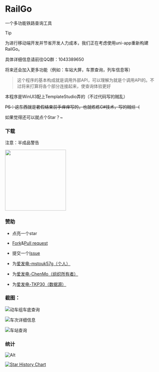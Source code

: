 # RailGo

一个多功能铁路查询工具

> [!Tip]
> 为进行移动端开发并节省开发人力成本，我们正在考虑使用uni-app重新构建RailGo。
> 
> 具体详细信息请前往QQ群：1043389650

将来还会加入更多功能（例如：车站大屏，车票查询，列车信息等）

> 这个程序的基本构成就是调用外部API，可以理解为就是个调用API的。不过将来打算将各个部分连接起来，使查询体验更好

本程序是WinUI3配上TemplateStudio弄的（不过代码写的贼乱）

~~PS：这东西就是暑假结束前手痒痒写的，也就练练C#技术，写的贼烂（~~

如果觉得还可以就点个Star？~

### 下载

注意：半成品警告

<a href="https://apps.microsoft.com/detail/9ntrz0dmckgz?mode=mini">
    <img src="https://get.microsoft.com/images/en-us%20dark.svg" width="200"/>
</a>

### 赞助

* 点亮一个star

* [Fork](https://github.com/AZ-Studio-2023/AZMusicDownloader/fork)&[Pull request](https://github.com/AZ-Studio-2023/RailGo/compare)

* 提交一个[Issue](https://github.com/AZ-Studio-2023/RailGo/issues/new/choose)

* 为[爱发电-mstouk57g（个人）](https://ifdian.net/a/mstouk57g)

* 为[爱发电-ChenMo（组织所有者）](https://ifdian.net/a/chen_mo)

* 为[爱发电-TKP30（数据源）](https://afdian.com/a/xhg78999)

### 截图：

![动车组车底查询](https://github.com/user-attachments/assets/66ee703e-988f-487c-9d41-15b5bad30a9e)

![车次详细信息](https://github.com/user-attachments/assets/6df2ef38-15c8-4aa3-b8e5-61e6cc1f6f15)

![车站查询](https://github.com/user-attachments/assets/50a4e211-42b4-4bb3-a09a-00355cd0c01a)


### 统计

![Alt](https://repobeats.axiom.co/api/embed/5992c62823195ac033707a804323a24f6c43f99a.svg "Repobeats analytics image")

[![Star History Chart](https://api.star-history.com/svg?repos=AZ-Studio-2023/RailGo&type=Date)](https://star-history.com/#AZ-Studio-2023/RailGo&Date)
